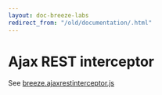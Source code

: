 ```yaml
---
layout: doc-breeze-labs
redirect_from: "/old/documentation/.html"
---
```

# Ajax REST interceptor

See [breeze.ajaxrestinterceptor.js](https://github.com/Breeze/breeze.js.labs/blob/master/breeze.ajaxrestinterceptor.js)